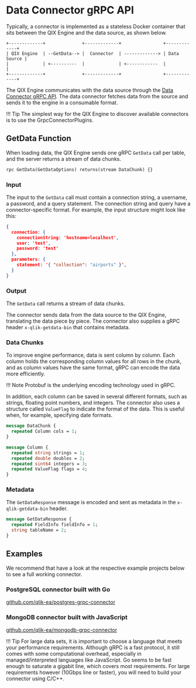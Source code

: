 # Data Connector gRPC API

Typically, a connector is implemented as a stateless Docker container that
sits between the QIX Engine and the data source, as shown below.

``` asciiart
+-------------+              +-------------+                +-------------+
| QIX Engine  | --GetData--> |  Connector  | -------------> | Data Source |
|             | <----------  |             | <------------  |             |
+-------------+              +-------------+                +-------------+
```

The QIX Engine communicates with the data source through the
[Data Connector gRPC API](data-connector-grpc.proto).
The data connector fetches data from the source and sends it to the engine
in a consumable format.

!!! Tip
    The simplest way for the QIX Engine to discover
    available connectors is to use the GrpcConnectorPlugins.

## GetData Function

When loading data, the QIX Engine sends one gRPC `GetData` call per table,
and the server returns a stream of data chunks.

``` proto
rpc GetData(GetDataOptions) returns(stream DataChunk) {}
```

### Input

The input to the `GetData` call must contain a connection string, a username, a password,
and a query statement.
The connection string and query have a connector-specific format.
For example, the input structure might look like this:

``` json
{
  connection: {
    connectionString: 'hostname=localhost',
    user: 'test',
    password: 'test'
  },
  parameters: {
    statement: '{ "collection": "airports" }',
  }
}
```

### Output

The `GetData` call returns a stream of data chunks.

The connector sends data from the data source to the
QIX Engine, translating the data piece by piece.
The connector also supplies a gRPC header `x-qlik-getdata-bin` that contains metadata.

### Data Chunks

To improve engine performance, data is sent column by column.
Each column holds the corresponding column values for all rows in the chunk,
and as column values have the same format, gRPC can encode the data more efficiently.

!!! Note
    Protobuf is the underlying encoding technology used in gRPC.

In addition, each column can be saved in several different formats, such as strings, floating point numbers,
and integers.
The connector also uses a structure called `ValueFlag` to
indicate the format of the data. This is useful when, for example, specifying date formats.

``` proto
message DataChunk {
  repeated Column cols = 1;
}
```

``` proto
message Column {
  repeated string strings = 1;
  repeated double doubles = 2;
  repeated sint64 integers = 3;
  repeated ValueFlag flags = 4;
}
```

### Metadata

The `GetDataResponse` message is encoded and sent as metadata in the `x-qlik-getdata-bin` header.

``` proto
message GetDataResponse {
  repeated FieldInfo fieldInfo = 1;
  string tableName = 2;
}
```

## Examples

We recommend that have a look at the respective example projects below to
see a full working connector.

### PostgreSQL connector built with Go

[github.com/qlik-ea/postgres-grpc-connector](https://github.com/qlik-ea/postgres-grpc-connector)

### MongoDB connector built with JavaScript

[github.com/qlik-ea/mongodb-grpc-connector](https://github.com/qlik-ea/mongodb-grpc-connector)

!!! Tip
    For large data sets, it is important to choose a language that meets your performance requirements.
    Although gRPC is a fast protocol, it still comes with some computational overhead, especially in
    managed/interpreted languages like JavaScript.
    Go seems to be fast enough to saturate a gigabit line, which covers most requirements.
    For large requirements however (10Gbps line or faster), you will need to build your connector using C/C++.